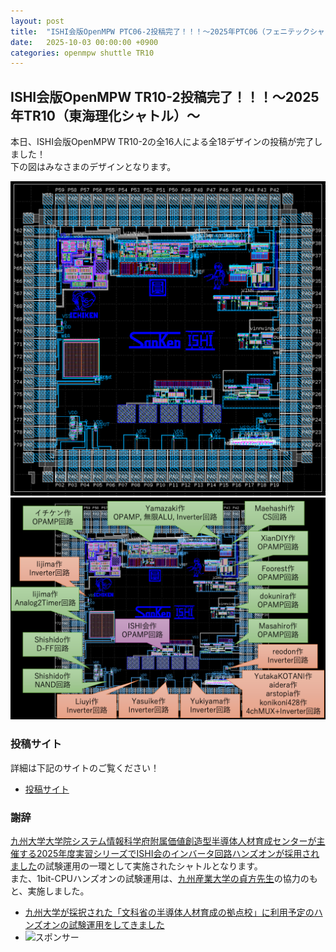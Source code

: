 ```yaml
---
layout: post
title:  "ISHI会版OpenMPW PTC06-2投稿完了！！！～2025年PTC06（フェニテックシャトル）～"
date:   2025-10-03 00:00:00 +0900
categories: openmpw shuttle TR10
---
```

## ISHI会版OpenMPW TR10-2投稿完了！！！～2025年TR10（東海理化シャトル）～
本日、ISHI会版OpenMPW TR10-2の全16人による全18デザインの投稿が完了しました！  
下の図はみなさまのデザインとなります。  

  ![みんなのデザイン](https://github.com/ishi-kai/ISHI-KAI_Multiple_Projects_OpenMPW_PTC06-2/blob/main/Submitted/all_members_layout.png?raw=true)  
  ![みんなのデザインとラベル](https://github.com/ishi-kai/ISHI-KAI_Multiple_Projects_OpenMPW_PTC06-2/blob/main/Submitted/all_members_layout_using.png?raw=true)  

### 投稿サイト
詳細は下記のサイトのご覧ください！  
- [投稿サイト](https://github.com/ishi-kai/ISHI-KAI_Multiple_Projects_OpenMPW_TR10-2)  


### 謝辞
[九州大学大学院システム情報科学府附属価値創造型半導体人材育成センターが主催する2025年度実習シリーズでISHI会のインバータ回路ハンズオンが採用されました](https://ishi-kai.org/seminar/2025/07/15/Seminar_KyushuUniv_inverter.html)の試験運用の一環として実施されたシャトルとなります。  
また、1bit-CPUハンズオンの試験運用は、[九州産業大学の貞方先生](https://ras2.kyusan-u.ac.jp/kyshp/KgApp/k05/resid/S001627/863)の協力のもと、実施しました。  

- [九州大学が採択された「文科省の半導体人材育成の拠点校」に利用予定のハンズオンの試験運用をしてきました](https://ishi-kai.org/seminar/2025/09/26/Seminar_KyushuUniv_Adopted.html)
- ![スポンサー](https://ishi-kai.org/assets/images/shuttle/ISHIKAI_OpenMPW_TR10_2.png)
